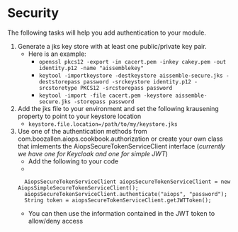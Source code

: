 # Security

The following tasks will help you add authentication to your module.

1. Generate a jks key store with at least one public/private key pair.
    - Here is an example:
        - ```openssl pkcs12 -export -in cacert.pem -inkey cakey.pem -out identity.p12 -name "aissemblekey"```
        -  ```keytool -importkeystore -destkeystore aissemble-secure.jks -deststorepass password -srckeystore identity.p12 -srcstoretype PKCS12 -srcstorepass password```
        -  ```keytool -import -file cacert.pem -keystore aissemble-secure.jks -storepass password```
1. Add the jks file to your environment and set the following krausening property to point to your keystore location 
    - ```keystore.file.location=/path/to/my/keystore.jks```
1. Use one of the authentication methods from com.boozallen.aiops.cookbook.authorization or create your own class that 
imlements the AiopsSecureTokenServiceClient interface 
(_currently we have one for Keycloak and one for simple JWT_) 
    - Add the following to your code
    - 
    ```         
      AiopsSecureTokenServiceClient aiopsSecureTokenServiceClient = new AiopsSimpleSecureTokenServiceClient();
      aiopsSecureTokenServiceClient.authenticate("aiops", "password");
      String token = aiopsSecureTokenServiceClient.getJWTToken();
    ```
    - You can then use the information contained in the JWT token to allow/deny access
